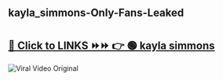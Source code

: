 
 ## kayla_simmons-Only-Fans-Leaked

# <h2><a href="https://clipsfans.com/kayla_simmons&ref=git">🔗 Click to LINKS ⏩⏩ 👉 🟢 kayla simmons </a></h2>

<a href="https://clipsfans.com/kayla_simmons&ref=git" rel="nofollow" data-target="animated-image.originalLink"><img src="https://i.ibb.co.com/xMMVF88/686577567.gif" alt="Viral Video Original" style="max-width: 100%; display: inline-block;" data-target="animated-image.originalImage"></a>
